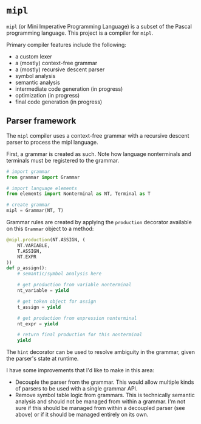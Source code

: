 # `mipl`

`mipl` (or Mini Imperative Programming Language) is a subset of the Pascal programming language. This project is a compiler for `mipl`.

Primary compiler features include the following:

* a custom lexer
* a (mostly) context-free grammar
* a (mostly) recursive descent parser
* symbol analysis
* semantic analysis
* intermediate code generation (in progress)
* optimization (in progress)
* final code generation (in progress)

## Parser framework

The `mipl` compiler uses a context-free grammar with a recursive descent parser to process the mipl language.

First, a grammar is created as such. Note how language nonterminals and terminals must be registered to the grammar.

```python
# import grammar
from grammar import Grammar

# import language elements
from elements import Nonterminal as NT, Terminal as T

# create grammar
mipl = Grammar(NT, T)
```

Grammar rules are created by applying the `production` decorator available on this `Grammar` object to a method:

```python
@mipl.production(NT.ASSIGN, (
    NT.VARIABLE,
    T.ASSIGN,
    NT.EXPR
))
def p_assign():
	# semantic/symbol analysis here

	# get production from variable nonterminal
	nt_variable = yield

	# get token object for assign
	t_assign = yield

	# get production from expression nonterminal
	nt_expr = yield

	# return final production for this nonterminal
	yield
```

The `hint` decorator can be used to resolve ambiguity in the grammar, given the parser's state at runtime.

I have some improvements that I'd like to make in this area:

* Decouple the parser from the grammar. This would allow multiple kinds of parsers to be used with a single grammar API.
* Remove symbol table logic from grammars. This is technically semantic analysis and should not be managed from within a grammar. I'm not sure if this should be managed from within a decoupled parser (see above) or if it should be managed entirely on its own.
